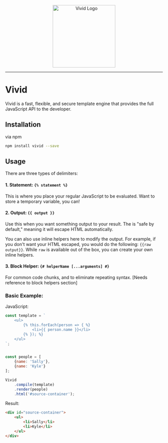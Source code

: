 <p align="center">
  <img src="/../repo-assets/images/vivid-logo-with-text-500.png" width="200" style="text-align: center" alt="Vivid Logo"/>
</p>

---

# Vivid

Vivid is a fast, flexible, and secure template engine that provides the full JavaScript API to the developer.

## Installation

via npm

```bash
npm install vivid --save
```

## Usage

There are three types of delimiters:

#### 1. Statement: `{% statement %}`
This is where you place your regular JavaScript to be evaluated. Want to store a temporary variable, you can!

#### 2. Output: `{{ output }}`
Use this when you want something output to your result.
The is "safe by default," meaning it will escape HTML automatically.

You can also use inline helpers here to modify the output.
For example, if you don't want your HTML escaped, you would do the following: `{{raw output}}`.
While `raw` is available out of the box, you can create your own inline helpers. 

#### 3. Block Helper: `{# helperName [...arguments] #}`
For common code chunks, and to eliminate repeating syntax. [Needs reference to block helpers section]

### Basic Example:

JavaScript:
```javascript
const template = `
    <ul>
        {% this.forEach(person => { %}
            <li>{{ person.name }}</li>
        {% }); %}
    </ul>
`;


const people = [
    {name: 'Sally'},
    {name: 'Kyle'}
];

Vivid
    .compile(template)
    .render(people)
    .html('#source-container');
```

Result:
```html
<div id="source-container">
    <ul>
        <li>Sally</li>
        <li>Kyle</li>
    </ul>
</div>
```
